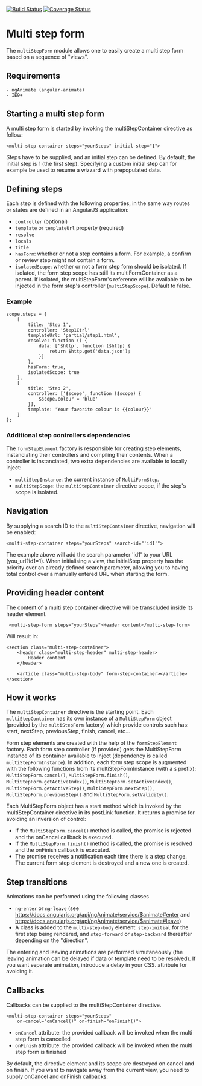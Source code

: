 [![Build Status](https://travis-ci.org/troch/angular-multi-step-form.svg?branch=master)](https://travis-ci.org/troch/angular-multi-step-form)
[![Coverage Status](https://coveralls.io/repos/troch/angular-multi-step-form/badge.svg?branch=master)](https://coveralls.io/r/troch/angular-multi-step-form?branch=master)

# Multi step form

The `multiStepForm` module allows one to easily create a multi step form
based on a sequence of "views".

## Requirements

    - ngAnimate (angular-animate)
    - IE9+

## Starting a multi step form

A multi step form is started by invoking the multiStepContainer directive as follow:

    <multi-step-container steps="yourSteps" initial-step="1">

Steps have to be supplied, and an initial step can be defined. By default, the initial
step is 1 (the first step). Specifying a custom initial step can for example be used to
resume a wizzard with prepopulated data.

## Defining steps

Each step is defined with the following properties,
in the same way routes or states are defined in an AngularJS application:

* `controller` (optional)
* `template` or `templateUrl` property (required)
* `resolve`
* `locals`
* `title`
* `hasForm`: whether or not a step contains a form. For example, a confirm or review
  step might not contain a form.
* `isolatedScope`: whether or not a form step form should be isolated. If isolated,
  the form step scope has still its multiFormContainer as a parent. If isolated,
  the multiStepForm's reference will be available to be injected in the form step's
  controller (`multiStepScope`). Default to false.

### Example

    scope.steps = {
        [
            title: 'Step 1',
            controller: 'Step1Ctrl'
            templateUrl: 'partial/step1.html',
            resolve: function () {
                data: ['$http', function ($http) {
                    return $http.get('data.json');
                }]
            },
            hasForm: true,
            isolatedScope: true
        ],
        [
            title: 'Step 2',
            controller: ['$scope', function ($scope) {
                $scope.colour = 'blue'
            }],
            template: 'Your favorite colour is {{colour}}'
        ]
    };

### Additional step controllers dependencies

The `formStepElement` factory is responsible for creating step elements, instanciating their controllers
and compiling their contents. When a controller is instanciated, two extra dependencies are available
to locally inject:

* `multiStepInstance`: the current instance of `MultiFormStep`.
* `multiStepScope`: the `multiStepContainer` directive scope, if the step's scope is isolated.

## Navigation

By supplying a search ID to the `multiStepContainer` directive, navigation will be enabled:

    <multi-step-container steps="yourSteps" search-id="'id1'">

The example above will add the search parameter 'id1' to your URL (you_url?id1=1).
When initialising a view, the initialStep property has the priority over an already defined
search parameter, allowing you to having total control over a manually entered URL when starting
the form.

## Providing header content

The content of a multi step container directive will be transcluded inside its
header element.

     <multi-step-form steps="yourSteps">Header content</multi-step-form>

Will result in:

    <section class="multi-step-container">
        <header class="multi-step-header" multi-step-header>
            Header content
        </header>

        <article class="multi-step-body" form-step-container></article>
    </section>


## How it works

The `multiStepContainer` directive is the starting point. Each `multiStepContainer` has its own instance
of a `MultiStepForm` object (provided by the `multiStepForm` factory) which provide controls such has: start,
nextStep, previousStep, finish, cancel, etc...

Form step elements are created with the help of the `formStepElement` factory. Each form step controller
(if provided) gets the MultiStepForm instance of its container available to inject (dependency is called
`multiStepFormInstance`). In addition, each form step scope is augmented with the following functions
from its multiStepFormInstance (with a `$` prefix): `MultiStepForm.cancel()`, `MultiStepForm.finish()`,
`MultiStepForm.getActiveIndex()`, `MultiStepForm.setActiveIndex()`, `MultiStepForm.getActiveStep()`,
`MultiStepForm.nextStep()`, `MultiStepForm.previousStep()` and `MultiStepForm.setValidity()`.

Each MultiStepForm object has a start method which is invoked by the multiStepContainer directive
in its postLink function. It returns a promise for avoiding an inversion of control:

* If the `MultiStepForm.cancel()` method is called, the promise is rejected and the onCancel
  callback is executed.
* If the `MultiStepForm.finish()` method is called, the promise is resolved and the onFinish
  callback is executed.
* The promise receives a notification each time there is a step change. The current form step
  element is destroyed and a new one is created.


## Step transitions

Animations can be performed using the following classes

* `ng-enter` or `ng-leave` (see https://docs.angularjs.org/api/ngAnimate/service/$animate#enter
  and https://docs.angularjs.org/api/ngAnimate/service/$animate#leave)
* A  class is added to the `multi-step-body` element: `step-initial` for the first step being rendered,
  and `step-forward` or `step-backward` thereafter depending on the "direction".

The entering and leaving animations are performed simutaneously (the leaving animation can be delayed
if data or template need to be resolved). If you want separate animation, introduce a delay in your CSS.
attribute for avoiding it.

## Callbacks

Callbacks can be supplied to the multiStepContainer directive.

    <multi-step-container steps="yourSteps"
        on-cancel="onCancel()" on-finish="onFinish()">

* `onCancel` attribute: the provided callback will be invoked when the multi step form is cancelled
* `onFinish` attribute: the provided callback will be invoked when the multi step form is finished

By default, the directive element and its scope are destroyed on cancel and on finish. If you want
to navigate away from the current view, you need to supply onCancel and onFinish callbacks.
